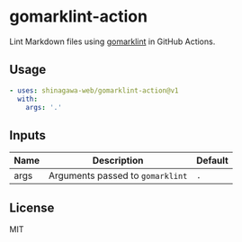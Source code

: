 # gomarklint-action

Lint Markdown files using [gomarklint](https://github.com/shinagawa-web/gomarklint) in GitHub Actions.

## Usage

```yaml
- uses: shinagawa-web/gomarklint-action@v1
  with:
    args: '.'
```

## Inputs

| Name | Description                      | Default |
| ---- | -------------------------------- | ------- |
| args | Arguments passed to `gomarklint` | `.`     |

## License

MIT
